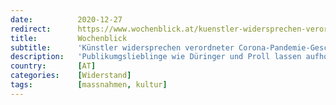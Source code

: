 ```yaml
---
date:          2020-12-27
redirect:      https://www.wochenblick.at/kuenstler-widersprechen-verordneter-corona-pandemie-geschichte/
title:         Wochenblick
subtitle:      'Künstler widersprechen verordneter Corona-Pandemie-Geschichte'
description:   'Publikumgslieblinge wie Düringer und Proll lassen aufhorchen. Weder glauben sie an eine Corona-Pandemie, noch haben sie Lust auf Diktatur.'
country:       [AT]
categories:    [Widerstand]
tags:          [massnahmen, kultur]
---
```

